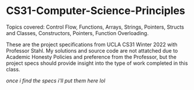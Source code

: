# CS31-Computer-Science-Principles

Topics covered: Control Flow, Functions, Arrays, Strings, Pointers, Structs and Classes, Constructors, Pointers, Function Overloading.

These are the project specifications from UCLA CS31 Winter 2022 with Professor Stahl. My solutions and source code are not attatched due to Academic Honesty Policies and preference from the Professor, but the project specs should provide insight into the type of work completed in this class.

*once i find the specs i'll put them here lol*

